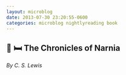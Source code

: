 ```yaml
---
layout: microblog
date: 2013-07-30 23:20:55-0600
categories: microblog nightlyreading book
---
```

## 📖 🛏 The Chronicles of Narnia
*By C. S. Lewis*